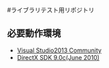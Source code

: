 #ライブラリテスト用リポジトリ

## 必要動作環境

* [Visual Studio2013 Community](https://www.microsoft.com/ja-jp/dev/products/community.aspx)
* [DirectX SDK 9.0c(June 2010)](https://www.microsoft.com/en-us/download/details.aspx?id=6812)
